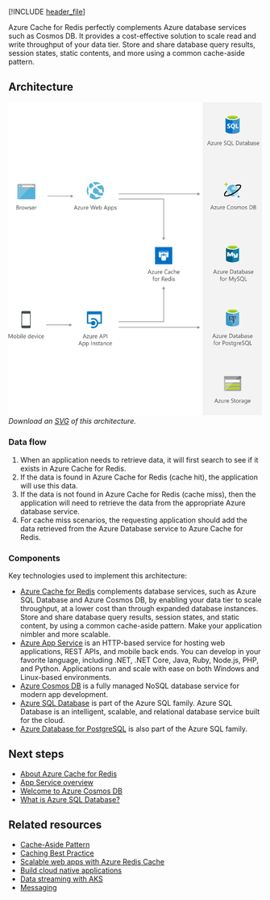[!INCLUDE [header_file](../../../includes/sol-idea-header.md)]

Azure Cache for Redis perfectly complements Azure database services such as Cosmos DB. It provides a cost-effective solution to scale read and write throughput of your data tier. Store and share database query results, session states, static contents, and more using a common cache-aside pattern.

## Architecture

![Diagram shows the Azure Cache for Redis architecture.](../media/data-cache-with-redis-cache.png)
*Download an [SVG](../media/data-cache-with-redis-cache.svg) of this architecture.*

### Data flow

1. When an application needs to retrieve data, it will first search to see if it exists in Azure Cache for Redis.
1. If the data is found in Azure Cache for Redis (cache hit), the application will use this data.
1. If the data is not found in Azure Cache for Redis (cache miss), then the application will need to retrieve the data from the appropriate Azure database service.
1. For cache miss scenarios, the requesting application should add the data retrieved from the Azure Database service to Azure Cache for Redis.

### Components

Key technologies used to implement this architecture:

* [Azure Cache for Redis](https://azure.microsoft.com/services/cache) complements database services, such as Azure SQL Database and Azure Cosmos DB, by enabling your data tier to scale throughput, at a lower cost than through expanded database instances. Store and share database query results, session states, and static content, by using a common cache-aside pattern. Make your application nimbler and more scalable.
* [Azure App Service](https://azure.microsoft.com/services/app-service) is an HTTP-based service for hosting web applications, REST APIs, and mobile back ends. You can develop in your favorite language, including .NET, .NET Core, Java, Ruby, Node.js, PHP, and Python. Applications run and scale with ease on both Windows and Linux-based environments.
* [Azure Cosmos DB](https://azure.microsoft.com/services/cosmos-db/) is a fully managed NoSQL database service for modern app development.
* [Azure SQL Database](https://azure.microsoft.com/products/azure-sql/database/) is part of the Azure SQL family. Azure SQL Database is an intelligent, scalable, and relational database service built for the cloud. 
* [Azure Database for PostgreSQL](https://azure.microsoft.com/en-gb/services/postgresql/) is also part of the Azure SQL family.

## Next steps

* [About Azure Cache for Redis](/azure/azure-cache-for-redis/cache-overview)
* [App Service overview](/azure/app-service/overview)
* [Welcome to Azure Cosmos DB](/azure/cosmos-db/introduction)
* [What is Azure SQL Database?](/azure/azure-sql/database/sql-database-paas-overview)

## Related resources

* [Cache-Aside Pattern](../../patterns/cache-aside.md)
* [Caching Best Practice](../../best-practices/caching.md?toc=%2fazure%2fredis-cache%2ftoc.json)
* [Scalable web apps with Azure Redis Cache](/azure/architecture/solution-ideas/articles/scalable-web-apps)
* [Build cloud native applications](/azure/architecture/solution-ideas/articles/cloud-native-apps)
* [Data streaming with AKS](/azure/architecture/solution-ideas/articles/data-streaming-scenario)
* [Messaging](/azure/architecture/solution-ideas/articles/messaging)
